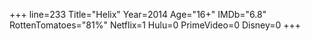 +++
line=233
Title="Helix"
Year=2014
Age="16+"
IMDb="6.8"
RottenTomatoes="81%"
Netflix=1
Hulu=0
PrimeVideo=0
Disney=0
+++

